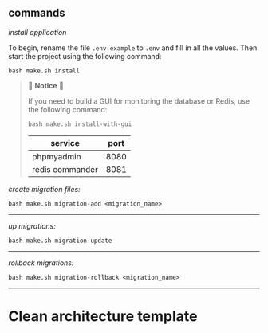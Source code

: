 ## commands

*install application*

To begin, rename the file `.env.example` to `.env` and fill in all the values. Then start the project using the following command:

```shell
bash make.sh install
```

> 🔰 **Notice** 🔰
> 
> If you need to build a GUI for monitoring the database or Redis, use the following command:
> 
> ```shell
> bash make.sh install-with-gui
> ```
> 
> | service         | port |
> | --------------- | ---- |
> | phpmyadmin      | 8080 |
> | redis commander | 8081|

*create migration files:*

```shell
bash make.sh migration-add <migration_name>
```

---

*up migrations:*

```shell
bash make.sh migration-update
```

---

*rollback migrations:*

```shell
bash make.sh migration-rollback <migration_name>
```

---



# Clean architecture template
